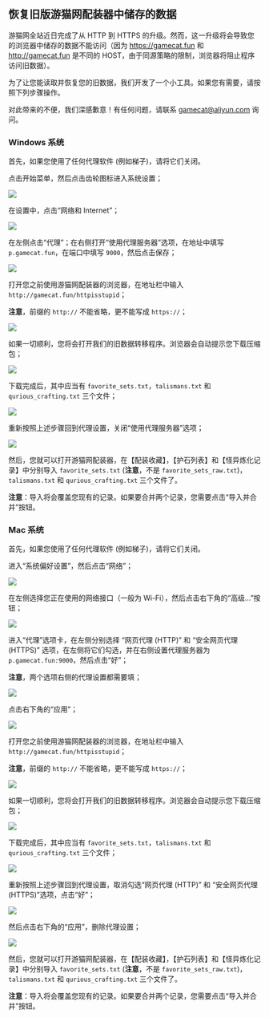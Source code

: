 ## 恢复旧版游猫网配装器中储存的数据

游猫网全站近日完成了从 HTTP 到 HTTPS 的升级。然而，这一升级将会导致您的浏览器中储存的数据不能访问（因为 https://gamecat.fun 和 http://gamecat.fun 是不同的 HOST，由于同源策略的限制，浏览器将阻止程序访问旧数据）。

为了让您能读取并恢复您的旧数据，我们开发了一个小工具。如果您有需要，请按照下列步骤操作。

对此带来的不便，我们深感歉意！有任何问题，请联系 gamecat@aliyun.com 询问。

### Windows 系统

首先，如果您使用了任何代理软件 (例如梯子)，请将它们关闭。

点击开始菜单，然后点击齿轮图标进入系统设置；

![](https://raw.githubusercontent.com/applepi-icpc/qurious-filling-introduction/master/images/win1.jpg)

在设置中，点击“网络和 Internet”；

![](https://raw.githubusercontent.com/applepi-icpc/qurious-filling-introduction/master/images/win2.jpg)

在左侧点击“代理”；在右侧打开“使用代理服务器”选项，在地址中填写 `p.gamecat.fun`，在端口中填写 `9000`，然后点击保存；

![](https://raw.githubusercontent.com/applepi-icpc/qurious-filling-introduction/master/images/win3.jpg)

打开您之前使用游猫网配装器的浏览器，在地址栏中输入 `http://gamecat.fun/httpisstupid`；

**注意**，前缀的 `http://` 不能省略，更不能写成 `https://`；

![](https://raw.githubusercontent.com/applepi-icpc/qurious-filling-introduction/master/images/win4.jpg)

如果一切顺利，您将会打开我们的旧数据转移程序。浏览器会自动提示您下载压缩包；

![](https://raw.githubusercontent.com/applepi-icpc/qurious-filling-introduction/master/images/win5.jpg)

下载完成后，其中应当有 `favorite_sets.txt`，`talismans.txt` 和 `qurious_crafting.txt` 三个文件；

![](https://raw.githubusercontent.com/applepi-icpc/qurious-filling-introduction/master/images/win6.jpg)

重新按照上述步骤回到代理设置，关闭“使用代理服务器”选项；

![](https://raw.githubusercontent.com/applepi-icpc/qurious-filling-introduction/master/images/win7.jpg)

然后，您就可以打开游猫网配装器，在【配装收藏】，【护石列表】和【怪异炼化记录】中分别导入 `favorite_sets.txt` (**注意**，不是 `favorite_sets_raw.txt`)，`talismans.txt` 和 `qurious_crafting.txt` 三个文件了。

**注意**：导入将会覆盖您现有的记录。如果要合并两个记录，您需要点击“导入并合并”按钮。

### Mac 系统

首先，如果您使用了任何代理软件 (例如梯子)，请将它们关闭。

进入“系统偏好设置”，然后点击“网络”；

![](https://raw.githubusercontent.com/applepi-icpc/qurious-filling-introduction/master/images/mac1.jpg)

在左侧选择您正在使用的网络接口（一般为 Wi-Fi），然后点击右下角的“高级…”按钮；

![](https://raw.githubusercontent.com/applepi-icpc/qurious-filling-introduction/master/images/mac2.jpg)

进入“代理”选项卡，在左侧分别选择 “网页代理 (HTTP)” 和 “安全网页代理 (HTTPS)” 选项，在左侧将它们勾选，并在右侧设置代理服务器为 `p.gamecat.fun:9000`，然后点击“好”；

**注意**，两个选项右侧的代理设置都需要填；

![](https://raw.githubusercontent.com/applepi-icpc/qurious-filling-introduction/master/images/mac3.jpg)

点击右下角的“应用”；

![](https://raw.githubusercontent.com/applepi-icpc/qurious-filling-introduction/master/images/mac4.jpg)

打开您之前使用游猫网配装器的浏览器，在地址栏中输入 `http://gamecat.fun/httpisstupid`；

**注意**，前缀的 `http://` 不能省略，更不能写成 `https://`；

![](https://raw.githubusercontent.com/applepi-icpc/qurious-filling-introduction/master/images/mac5.jpg)

如果一切顺利，您将会打开我们的旧数据转移程序。浏览器会自动提示您下载压缩包；

![](https://raw.githubusercontent.com/applepi-icpc/qurious-filling-introduction/master/images/mac6.jpg)

下载完成后，其中应当有 `favorite_sets.txt`，`talismans.txt` 和 `qurious_crafting.txt` 三个文件；

![](https://raw.githubusercontent.com/applepi-icpc/qurious-filling-introduction/master/images/mac7.jpg)

重新按照上述步骤回到代理设置，取消勾选“网页代理 (HTTP)” 和 “安全网页代理 (HTTPS)”选项，点击“好”；

![](https://raw.githubusercontent.com/applepi-icpc/qurious-filling-introduction/master/images/mac8.jpg)

然后点击右下角的“应用”，删除代理设置；

![](https://raw.githubusercontent.com/applepi-icpc/qurious-filling-introduction/master/images/mac4.jpg)

然后，您就可以打开游猫网配装器，在【配装收藏】，【护石列表】和【怪异炼化记录】中分别导入 `favorite_sets.txt` (**注意**，不是 `favorite_sets_raw.txt`)，`talismans.txt` 和 `qurious_crafting.txt` 三个文件了。

**注意**：导入将会覆盖您现有的记录。如果要合并两个记录，您需要点击“导入并合并”按钮。
